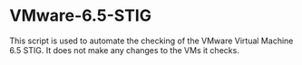 # VMware-6.5-STIG
This script is used to automate the checking of the VMware Virtual Machine 6.5 STIG.
It does not make any changes to the VMs it checks.
